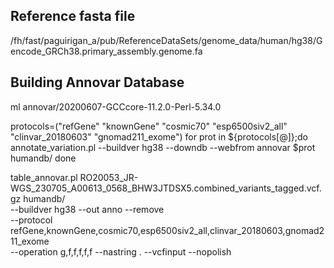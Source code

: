 ## Reference fasta file
/fh/fast/paguirigan_a/pub/ReferenceDataSets/genome_data/human/hg38/Gencode_GRCh38.primary_assembly.genome.fa

## Building Annovar Database
ml annovar/20200607-GCCcore-11.2.0-Perl-5.34.0

protocols=("refGene" "knownGene" "cosmic70" "esp6500siv2_all" "clinvar_20180603" "gnomad211_exome")
for prot in ${protocols[@]};do
	annotate_variation.pl --buildver hg38 --downdb --webfrom annovar $prot humandb/
done

table_annovar.pl RO20053_JR-WGS_230705_A00613_0568_BHW3JTDSX5.combined_variants_tagged.vcf.gz humandb/ \
	--buildver hg38 --out anno --remove \
	--protocol refGene,knownGene,cosmic70,esp6500siv2_all,clinvar_20180603,gnomad211_exome \
	--operation g,f,f,f,f,f --nastring . --vcfinput --nopolish
